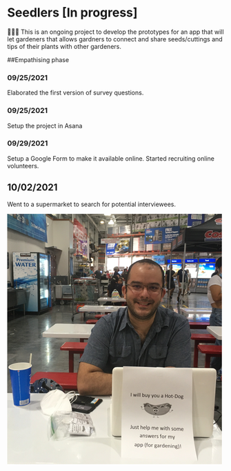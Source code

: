 # Seedlers [In progress]
🍅🥕🥔 This is an ongoing project to develop the prototypes for an app that will let gardeners that allows gardners to connect and share seeds/cuttings and tips of their plants with other gardeners. 

##Empathising phase 

### 09/25/2021
Elaborated the first version of survey questions.

### 09/25/2021
Setup the project in Asana

### 09/29/2021 
Setup a Google Form to make it available online. Started recruiting online volunteers.

## 10/02/2021
Went to a supermarket to search for potential interviewees.

![Survey in CostCo](https://github.com/pradoprojects/Seedlers/blob/main/LiveSurvey.png)

